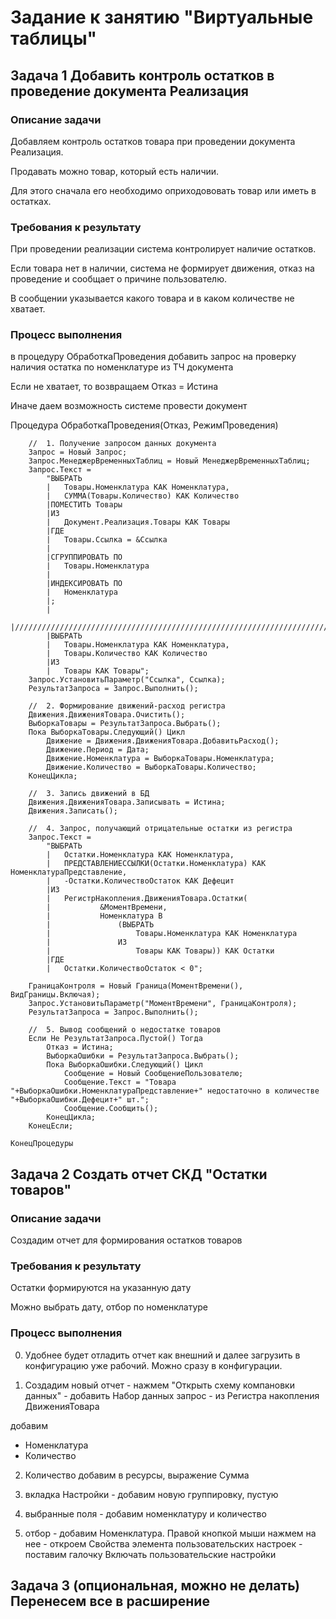 # Задание к занятию "Виртуальные таблицы"

## Задача 1 Добавить контроль остатков в проведение документа Реализация

### Описание задачи

Добавляем контроль остатков товара при проведении документа Реализация.

Продавать можно товар, который есть наличии.

Для этого сначала его необходимо оприходововать товар или иметь в остатках.

### Требования к результату

При проведении реализации система контролирует наличие остатков.

Если товара нет в наличии, система не формирует движения, отказ на проведение и сообщает о причине пользователю.

В сообщении указывается какого товара и в каком количестве не хватает.

### Процесс выполнения

в процедуру ОбработкаПроведения добавить запрос на проверку наличия остатка по номенклатуре из ТЧ документа

Если не хватает, то возвращаем Отказ = Истина

Иначе даем возможность системе провести документ

Процедура ОбработкаПроведения(Отказ, РежимПроведения)
   
```bsl
    //  1. Получение запросом данных документа
    Запрос = Новый Запрос;
    Запрос.МенеджерВременныхТаблиц = Новый МенеджерВременныхТаблиц;
    Запрос.Текст =
        "ВЫБРАТЬ
        |   Товары.Номенклатура КАК Номенклатура,
        |   СУММА(Товары.Количество) КАК Количество
        |ПОМЕСТИТЬ Товары
        |ИЗ
        |   Документ.Реализация.Товары КАК Товары
        |ГДЕ
        |   Товары.Ссылка = &Ссылка
        |
        |СГРУППИРОВАТЬ ПО
        |   Товары.Номенклатура
        |
        |ИНДЕКСИРОВАТЬ ПО
        |   Номенклатура
        |;
        |
        |////////////////////////////////////////////////////////////////////////////////
        |ВЫБРАТЬ
        |   Товары.Номенклатура КАК Номенклатура,
        |   Товары.Количество КАК Количество
        |ИЗ
        |   Товары КАК Товары";
    Запрос.УстановитьПараметр("Ссылка", Ссылка);
    РезультатЗапроса = Запрос.Выполнить();
   
    //  2. Формирование движений-расход регистра
    Движения.ДвиженияТовара.Очистить();
    ВыборкаТовары = РезультатЗапроса.Выбрать();
    Пока ВыборкаТовары.Следующий() Цикл
        Движение = Движения.ДвиженияТовара.ДобавитьРасход();
        Движение.Период = Дата;
        Движение.Номенклатура = ВыборкаТовары.Номенклатура;
        Движение.Количество = ВыборкаТовары.Количество;
    КонецЦикла;
   
    //  3. Запись движений в БД
    Движения.ДвиженияТовара.Записывать = Истина;
    Движения.Записать();
   
    //  4. Запрос, получающий отрицательные остатки из регистра
    Запрос.Текст =
        "ВЫБРАТЬ
        |   Остатки.Номенклатура КАК Номенклатура,
        |   ПРЕДСТАВЛЕНИЕССЫЛКИ(Остатки.Номенклатура) КАК НоменклатураПредставление,
        |   -Остатки.КоличествоОстаток КАК Дефецит
        |ИЗ
        |   РегистрНакопления.ДвиженияТовара.Остатки(
        |           &МоментВремени,
        |           Номенклатура В
        |               (ВЫБРАТЬ
        |                   Товары.Номенклатура КАК Номенклатура
        |               ИЗ
        |                   Товары КАК Товары)) КАК Остатки
        |ГДЕ
        |   Остатки.КоличествоОстаток < 0";
   
    ГраницаКонтроля = Новый Граница(МоментВремени(), ВидГраницы.Включая);
    Запрос.УстановитьПараметр("МоментВремени", ГраницаКонтроля);
    РезультатЗапроса = Запрос.Выполнить();
   
    //  5. Вывод сообщений о недостатке товаров
    Если Не РезультатЗапроса.Пустой() Тогда
        Отказ = Истина;
        ВыборкаОшибки = РезультатЗапроса.Выбрать();
        Пока ВыборкаОшибки.Следующий() Цикл
            Сообщение = Новый СообщениеПользователю;
            Сообщение.Текст = "Товара "+ВыборкаОшибки.НоменклатураПредставление+" недостаточно в количестве "+ВыборкаОшибки.Дефецит+" шт.";
            Сообщение.Сообщить();
        КонецЦикла;
    КонецЕсли;
   
КонецПроцедуры
```
## Задача 2 Создать отчет СКД "Остатки товаров"

### Описание задачи

Создадим отчет для формирования остатков товаров

### Требования к результату

Остатки формируются на указанную дату

Можно выбрать дату, отбор по номенклатуре

### Процесс выполнения

0. Удобнее будет отладить отчет как внешний и далее загрузить в конфигурацию уже рабочий. Можно сразу в конфигурации.

1. Создадим новый отчет - нажмем "Открыть схему компановки данных" - добавить Набор данных запрос - из Регистра накопления ДвиженияТовара 

добавим 
- Номенклатура
- Количество

2. Количество добавим в ресурсы, выражение Сумма

3. вкладка Настройки - добавим новую группировку, пустую

4. выбранные поля - добавим номенклатуру и количество

5. отбор - добавим Номенклатура. Правой кнопкой мыши нажмем на нее - откроем Свойства элемента пользовательских настроек - поставим галочку Включать пользовательские настройки

## Задача 3 (опциональная, можно не делать) Перенесем все в расширение

